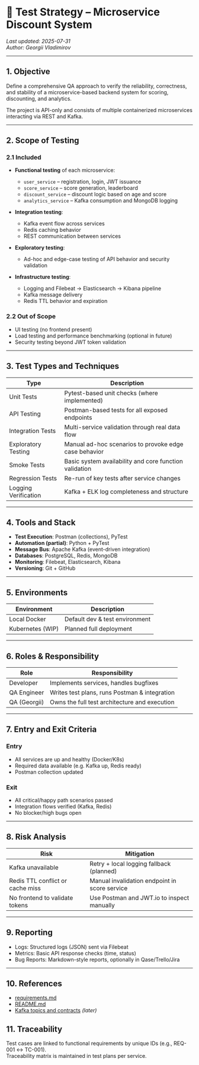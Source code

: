 # 🧪 Test Strategy – Microservice Discount System

_Last updated: 2025-07-31_  
_Author: Georgii Vladimirov_

---

## 1. Objective

Define a comprehensive QA approach to verify the reliability, correctness, and stability of a microservice-based backend system for scoring, discounting, and analytics.

The project is API-only and consists of multiple containerized microservices interacting via REST and Kafka.

---

## 2. Scope of Testing

### 2.1 Included

- **Functional testing** of each microservice:
  - `user_service` – registration, login, JWT issuance
  - `score_service` – score generation, leaderboard
  - `discount_service` – discount logic based on age and score
  - `analytics_service` – Kafka consumption and MongoDB logging

- **Integration testing**:
  - Kafka event flow across services
  - Redis caching behavior
  - REST communication between services

- **Exploratory testing**:
  - Ad-hoc and edge-case testing of API behavior and security validation

- **Infrastructure testing**:
  - Logging and Filebeat → Elasticsearch → Kibana pipeline
  - Kafka message delivery
  - Redis TTL behavior and expiration

### 2.2 Out of Scope

- UI testing (no frontend present)
- Load testing and performance benchmarking (optional in future)
- Security testing beyond JWT token validation

---

## 3. Test Types and Techniques

| Type                | Description                                              |
|---------------------|----------------------------------------------------------|
| Unit Tests          | Pytest-based unit checks (where implemented)             |
| API Testing         | Postman-based tests for all exposed endpoints            |
| Integration Tests   | Multi-service validation through real data flow          |
| Exploratory Testing | Manual ad-hoc scenarios to provoke edge case behavior    |
| Smoke Tests         | Basic system availability and core function validation   |
| Regression Tests    | Re-run of key tests after service changes                |
| Logging Verification| Kafka + ELK log completeness and structure               |

---

## 4. Tools and Stack

- **Test Execution**: Postman (collections), PyTest
- **Automation (partial)**: Python + PyTest
- **Message Bus**: Apache Kafka (event-driven integration)
- **Databases**: PostgreSQL, Redis, MongoDB
- **Monitoring**: Filebeat, Elasticsearch, Kibana
- **Versioning**: Git + GitHub

---

## 5. Environments

| Environment     | Description                    |
|------------------|-------------------------------|
| Local Docker     | Default dev & test environment |
| Kubernetes (WIP) | Planned full deployment        |

---

## 6. Roles & Responsibility

| Role         | Responsibility                               |
|--------------|-----------------------------------------------|
| Developer    | Implements services, handles bugfixes         |
| QA Engineer  | Writes test plans, runs Postman & integration |
| QA (Georgii) | Owns the full test architecture and execution |

---

## 7. Entry and Exit Criteria

### Entry
- All services are up and healthy (Docker/K8s)
- Required data available (e.g. Kafka up, Redis ready)
- Postman collection updated

### Exit
- All critical/happy path scenarios passed
- Integration flows verified (Kafka, Redis)
- No blocker/high bugs open

---

## 8. Risk Analysis

| Risk                                  | Mitigation                                   |
|--------------------------------------|----------------------------------------------|
| Kafka unavailable                    | Retry + local logging fallback (planned)     |
| Redis TTL conflict or cache miss     | Manual invalidation endpoint in score service|
| No frontend to validate tokens       | Use Postman and JWT.io to inspect manually   |

---

## 9. Reporting

- Logs: Structured logs (JSON) sent via Filebeat
- Metrics: Basic API response checks (time, status)
- Bug Reports: Markdown-style reports, optionally in Qase/Trello/Jira

---

## 10. References

- [requirements.md](../docs/requirements.md)
- [README.md](../README.md)
- [Kafka topics and contracts](../docs/kafka_topics.md) *(later)*

## 11. Traceability

Test cases are linked to functional requirements by unique IDs (e.g., REQ-001 ↔ TC-001).  
Traceability matrix is maintained in test plans per service.